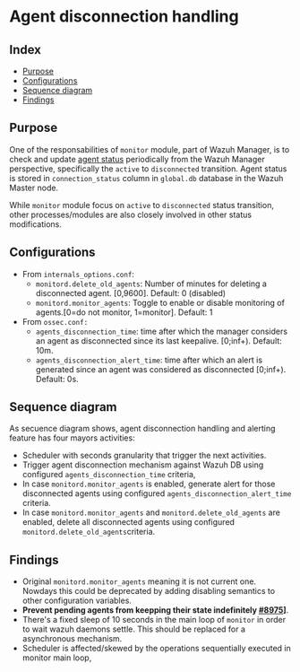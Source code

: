
<!--- 
Copyright (C) 2015-2021, Wazuh Inc.
Created by Wazuh, Inc. <info@wazuh.com>.
This program is free software; you can redistribute it and/or modify it under the terms of GPLv2
-->

# Agent disconnection handling

## Index
  - [Purpose](#purpose)
  - [Configurations](#configurations)
  - [Sequence diagram](#sequence-diagram)
  - [Findings](#findings)

## Purpose

One of the responsabilities of `monitor` module, part of Wazuh Manager, is to check and update [agent status](https://documentation.wazuh.com/current/user-manual/agents/agent-life-cycle.html) periodically from the Wazuh Manager perspective, specifically the `active` to `disconnected` transition. Agent status is stored in `connection_status` column in `global.db` database in the Wazuh Master node.

While `monitor` module focus on `active` to `disconnected` status transition, other processes/modules are also closely involved in other status modifications.

## Configurations

- From `internals_options.conf`:
  - `monitord.delete_old_agents`: Number of minutes for deleting a disconnected agent. [0,9600]. Default: 0 (disabled)
  - `monitord.monitor_agents`: Toggle to enable or disable monitoring of agents.[0=do not monitor, 1=monitor]. Default: 1
- From `ossec.conf:`
  - `agents_disconnection_time`: time after which the manager considers an agent as disconnected since its last keepalive. [0;inf+). Default: 10m.
  - `agents_disconnection_alert_time`: time after which an alert is generated since an agent was considered as disconnected [0;inf+). Default: 0s.

## Sequence diagram

As secuence diagram shows, agent disconnection handling and alerting feature has four mayors activities:

- Scheduler with seconds granularity that trigger the next activities.
- Trigger agent disconnection mechanism against Wazuh DB using configured `agents_disconnection_time` criteria, 
- In case `monitord.monitor_agents` is enabled, generate alert for those disconnected agents using configured `agents_disconnection_alert_time` criteria.
- In case `monitord.monitor_agents` and `monitord.delete_old_agents` are enabled, delete all disconnected agents using configured `monitord.delete_old_agents`criteria.


## Findings

- Original `monitord.monitor_agents` meaning it is not current one. Nowdays this could be deprecated by adding disabling semantics to other configuration variables. 
- **Prevent pending agents from keepping their state indefinitely [#8975](https://github.com/wazuh/wazuh/issues/8975)]**.
- There's a fixed sleep of 10 seconds in the main loop of `monitor` in order to wait wazuh daemons settle. This should be replaced for a asynchronous mechanism.
- Scheduler is affected/skewed by the operations sequentially executed in monitor main loop,
